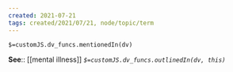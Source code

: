 ```yaml
---
created: 2021-07-21
tags: created/2021/07/21, node/topic/term
---
```

`$=customJS.dv_funcs.mentionedIn(dv)`


**See**:: [[mental illness]]
*`$=customJS.dv_funcs.outlinedIn(dv, this)`*

